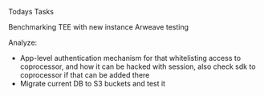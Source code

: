 Todays Tasks

Benchmarking TEE with new instance
Arweave testing

Analyze:
- App-level authentication mechanism for that whitelisting access to coprocessor, and how it can be hacked with session, also check sdk to coprocessor if that can be added there
- Migrate current DB to S3 buckets and test it
